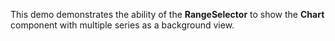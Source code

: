 This demo demonstrates the ability of&nbsp;the **RangeSelector** to&nbsp;show the **Chart** component with multiple series as&nbsp;a&nbsp;background view.